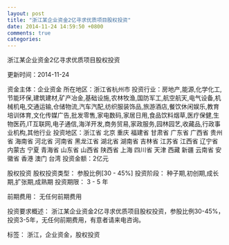 ```yaml
---
layout: post
title: "浙江某企业资金2亿寻求优质项目股权投资"
date: 2014-11-24 14:59:50 +0800
comments: true
categories: 
---
```

浙江某企业资金2亿寻求优质项目股权投资



更新时间：2014-11-24

资金主体：企业资金
所在地区：浙江省杭州市
投资行业：房地产,能源,化学化工,节能环保,建筑建材,矿产冶金,基础设施,农林牧渔,国防军工,航空航天,电气设备,机械机电,交通运输,仓储物流,汽车汽配,纺织服装饰品,旅游酒店,餐饮休闲娱乐,教育培训体育,文化传媒广告,批发零售,家电数码,家居日用,食品饮料烟草,医疗保健,生物医药,IT互联网,电子通信,海洋开发,商务贸易,家政服务,园林园艺,收藏品,行政事业机构,其他行业
投资地区：浙江省 北京 重庆 福建省 甘肃省 广东省 广西省 贵州省 海南省 河北省 河南省 黑龙江省 湖北省 湖南省 吉林省 江苏省 江西省 辽宁省 内蒙古 宁夏 青海省 山东省 山西省 陕西省 上海 四川省 天津 西藏 新疆 云南省 安徽省 香港 澳门 台湾
投资金额：2亿元

股权投资
股权投资类型：
                            参股比例[30 - 45%] 
                                                                                投资阶段：
                            种子期,初创期,成长期,扩张期,成熟期 
                                                                                                                                        投资期限：
                            3 - 5 年

前期费用：
无任何前期费用

投资要求概述：
浙江某企业资金2亿寻求优质项目股权投资，参股比例30-45%，投资3-5年，无任何前期费用，有意者请来电咨询。

标签：
浙江，企业资金，股权投资

